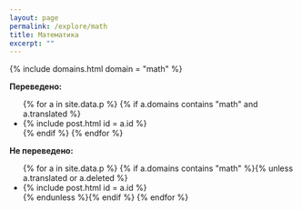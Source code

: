 ```yaml
---
layout: page
permalink: /explore/math
title: Математика
excerpt: ""
---
```

{% include domains.html domain = "math" %}

**Переведено:**
<ul>
{% for a in site.data.p %}
{% if a.domains contains "math" and a.translated %}
  <li>{% include post.html id = a.id %}</li>
{% endif %}
{% endfor %}
</ul>

**Не переведено:**
<ul>
{% for a in site.data.p %}
{% if a.domains contains "math" %}{% unless a.translated or a.deleted %}
  <li>{% include post.html id = a.id %}</li>
{% endunless %}{% endif %}
{% endfor %}
</ul>

<!--
**Не будет переводиться:**
<ul>
{% for a in site.data.p %}
{% if a.domains contains "math" and a.deleted %}
  <li>{% include post.html id = a.id %}</li>
{% endif %}
{% endfor %}
</ul>
-->
